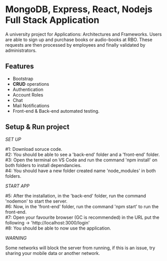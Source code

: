# MongoDB, Express, React, Nodejs Full Stack Application
A university project for Applications: Architectures and Frameworks. Users are able to sign up and purchase books or audio-books at RBO. These requests are then processed by employees and finally validated by administrators.

## Features

- Bootstrap 
- **CRUD** operations
- Authentication 
- Account Roles  
- Chat 
- Mail Notifications
- Front-end & Back-end automated testing. 

## Setup & Run project

*SET UP*

#1: Download soruce code.</br>
#2: You should be able to see a 'back-end' folder and a 'front-end' folder.</br>
#3: Open the terminal on VS Code and run the command 'npm install' on both folders to install dependancies.</br>
#4: You should have a new folder created name 'node_modules' in both folders.</br>

*START APP*

#5: After the installation, in the 'back-end' folder, run the command 'nodemon' to start the server.</br>
#6: Now, in the 'front-end' folder, run the command 'npm start' to run the front-end.</br>
#7: Open your favourite browser (GC is recommended) in the URL put the following -> 'http://localhost:3000/login'</br>
#8: You should be able to now use the application.</br>

*WARNING*

Some networks will block the server from running, if this is an issue, try sharing your mobile data or another network.
